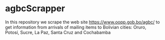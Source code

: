 # agbcScrapper
In this repository we scrape the web site https://www.oopp.gob.bo/agbc/ to get information from arrivals of mailing items to Bolivian cities: Oruro, Potosí, Sucre, La Paz, Santa Cruz and Cochabamba
